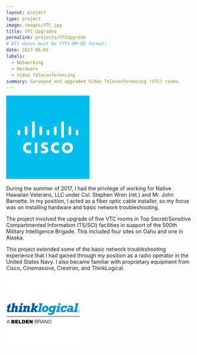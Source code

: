 ```yaml
---
layout: project
type: project
image: images/VTC.jpg
title: VTC Upgrades
permalink: projects/VTCUpgrade
# All dates must be YYYY-MM-DD format!
date: 2017-06-01
labels:
  - Networking
  - Hardware
  - Video Teleconferencing
summary: Surveyed and upgraded Video Teleconferencing (VTC) rooms.
---
```

<div>
<img class="ui medium left floated rounded image" src="../images/cisco.jpg">
</div>

During the summer of 2017, I had the privilege of working for Native Hawaiian Veterans, LLC under Col. Stephen Wren (ret.) and Mr. John Barnette. In my position, I acted as a fiber optic cable installer, so my focus was on installing hardware and basic network troubleshooting.

The project involved the upgrade of five VTC rooms in Top Secret/Sensitive Compartmented Information (TS/SCI) facilities in support of the 500th Military Intelligence Brigade. This included four sites on Oahu and one in Alaska.

This project extended some of the basic network troubleshooting experience that I had gained through my position as a radio operator in the United States Navy. I also became familiar with proprietary equipment from Cisco, Cinemassive, Crestron, and ThinkLogical.
 
 <div>
<img class="ui medium rounded image" src="../images/thinklogical.png">
</div>

